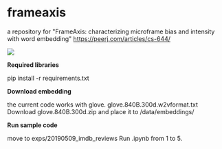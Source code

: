 # frameaxis

a repository for "FrameAxis: characterizing microframe bias and intensity with word embedding" 
https://peerj.com/articles/cs-644/

<img src="https://github.com/haewoon/frameaxis/raw/main/semeval14.png">

**Required libraries**

pip install -r requirements.txt


**Download embedding**

the current code works with glove. glove.840B.300d.w2vformat.txt
Download glove.840B.300d.zip and place it to /data/embeddings/


**Run sample code**

move to exps/20190509_imdb_reviews
Run .ipynb from 1 to 5.
